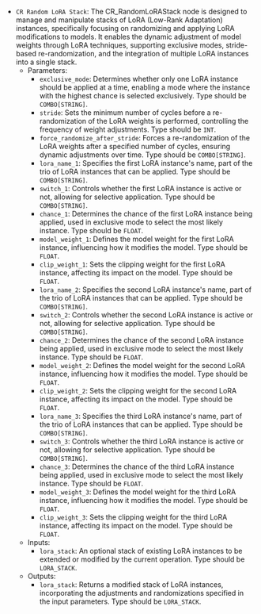 - `CR Random LoRA Stack`: The CR_RandomLoRAStack node is designed to manage and manipulate stacks of LoRA (Low-Rank Adaptation) instances, specifically focusing on randomizing and applying LoRA modifications to models. It enables the dynamic adjustment of model weights through LoRA techniques, supporting exclusive modes, stride-based re-randomization, and the integration of multiple LoRA instances into a single stack.
    - Parameters:
        - `exclusive_mode`: Determines whether only one LoRA instance should be applied at a time, enabling a mode where the instance with the highest chance is selected exclusively. Type should be `COMBO[STRING]`.
        - `stride`: Sets the minimum number of cycles before a re-randomization of the LoRA weights is performed, controlling the frequency of weight adjustments. Type should be `INT`.
        - `force_randomize_after_stride`: Forces a re-randomization of the LoRA weights after a specified number of cycles, ensuring dynamic adjustments over time. Type should be `COMBO[STRING]`.
        - `lora_name_1`: Specifies the first LoRA instance's name, part of the trio of LoRA instances that can be applied. Type should be `COMBO[STRING]`.
        - `switch_1`: Controls whether the first LoRA instance is active or not, allowing for selective application. Type should be `COMBO[STRING]`.
        - `chance_1`: Determines the chance of the first LoRA instance being applied, used in exclusive mode to select the most likely instance. Type should be `FLOAT`.
        - `model_weight_1`: Defines the model weight for the first LoRA instance, influencing how it modifies the model. Type should be `FLOAT`.
        - `clip_weight_1`: Sets the clipping weight for the first LoRA instance, affecting its impact on the model. Type should be `FLOAT`.
        - `lora_name_2`: Specifies the second LoRA instance's name, part of the trio of LoRA instances that can be applied. Type should be `COMBO[STRING]`.
        - `switch_2`: Controls whether the second LoRA instance is active or not, allowing for selective application. Type should be `COMBO[STRING]`.
        - `chance_2`: Determines the chance of the second LoRA instance being applied, used in exclusive mode to select the most likely instance. Type should be `FLOAT`.
        - `model_weight_2`: Defines the model weight for the second LoRA instance, influencing how it modifies the model. Type should be `FLOAT`.
        - `clip_weight_2`: Sets the clipping weight for the second LoRA instance, affecting its impact on the model. Type should be `FLOAT`.
        - `lora_name_3`: Specifies the third LoRA instance's name, part of the trio of LoRA instances that can be applied. Type should be `COMBO[STRING]`.
        - `switch_3`: Controls whether the third LoRA instance is active or not, allowing for selective application. Type should be `COMBO[STRING]`.
        - `chance_3`: Determines the chance of the third LoRA instance being applied, used in exclusive mode to select the most likely instance. Type should be `FLOAT`.
        - `model_weight_3`: Defines the model weight for the third LoRA instance, influencing how it modifies the model. Type should be `FLOAT`.
        - `clip_weight_3`: Sets the clipping weight for the third LoRA instance, affecting its impact on the model. Type should be `FLOAT`.
    - Inputs:
        - `lora_stack`: An optional stack of existing LoRA instances to be extended or modified by the current operation. Type should be `LORA_STACK`.
    - Outputs:
        - `lora_stack`: Returns a modified stack of LoRA instances, incorporating the adjustments and randomizations specified in the input parameters. Type should be `LORA_STACK`.

